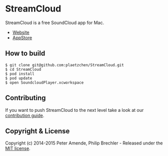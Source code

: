 # StreamCloud

StreamCloud is a free SoundCloud app for Mac.

* [Website](http://streamcloud.cc/)
* [AppStore](https://itunes.apple.com/app/streamcloud/id894578573)

## How to build

    $ git clone git@github.com:plaetzchen/StreamCloud.git
    $ cd StreamCloud
    $ pod install
    $ pod update
    $ open SoundcloudPlayer.xcworkspace

## Contributing

If you want to push StreamCloud to the next level take a look at our [contribution guide](https://github.com/plaetzchen/StreamCloud/blob/master/CONTRIBUTING.md).

## Copyright & License

Copyright (c) 2014-2015 Peter Amende, Philip Brechler - Released under the [MIT license](https://github.com/plaetzchen/StreamCloud/blob/master/LICENSE).
